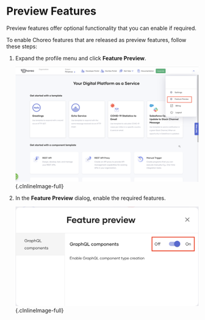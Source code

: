 # Preview Features

Preview features offer optional functionality that you can enable if required.

To enable Choreo features that are released as preview features, follow these steps:

1. Expand the profile menu and click **Feature Preview**.

   ![Feature preview](../assets/img/feature-preview/feature-preview.png){.cInlineImage-full}

2. In the **Feature Preview** dialog, enable the required features.

    ![Enable preview features](../assets/img/feature-preview/enable-preview-feature.png){.cInlineImage-full}
